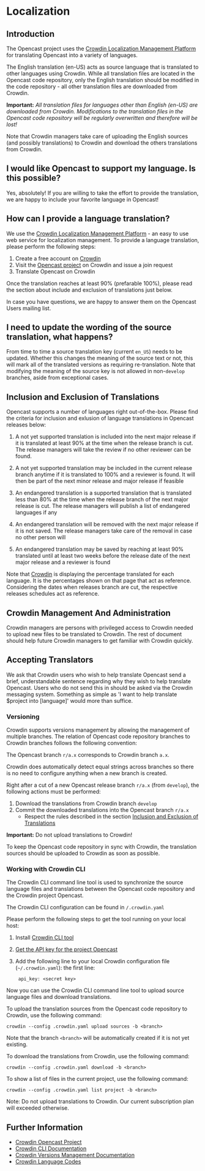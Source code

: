 Localization
============

Introduction
------------

The Opencast project uses the
[Crowdin Localization Management Platform](https://crowdin.com/project/opencast-community) for translating
Opencast into a variety of languages.

The English translation (en-US) acts as source language that is translated to other languages using Crowdin.
While all translation files are located in the Opencast code repository, only the English translation should
be modified in the code repository - all other translation files are downloaded from Crowdin.

**Important:** *All translation files for languages other than English (en-US) are downloaded from Crowdin.
Modifications to the translation files in the Opencast code repository will be regularly overwritten and
therefore will be lost!*

Note that Crowdin managers take care of uploading the English sources (and possibly translations) to Crowdin and
download the others translations from Crowdin.

I would like Opencast to support my language. Is this possible?
---------------------------------------------------------------

Yes, absolutely! If you are willing to take the effort to provide the translation, we are happy to include your
favorite language in Opencast!

How can I provide a language translation?
-----------------------------------------

We use the [Crowdin Localization Management Platform](https://crowdin.com/project/opencast-community) - an easy to
use web service for localization management. To provide a language translation, please perform the following steps:

1. Create a free account on [Crowdin](https://crowdin.com)
2. Visit the [Opencast project](https://crowdin.com/project/opencast-community) on Crowdin and issue a join request
3. Translate Opencast on Crowdin

Once the translation reaches at least 90% (prefarable 100%), please read the section about include and exclusion
of translations just below.

In case you have questions, we are happy to answer them on the Opencast Users mailing list.

I need to update the wording of the source translation, what happens?
---------------------------------------------------------------------

From time to time a source translation key (current `en_US`) needs to be updated.  Whether this changes the meaning of
the source text or not, this will mark all of the translated versions as requiring re-translation.  Note that modifying
the meaning of the source key is not allowed in non-`develop` branches, aside from exceptional cases.

Inclusion and Exclusion of Translations
---------------------------------------

Opencast supports a number of languages right out-of-the-box. Please find the criteria for inclusion and exlusion of
language translations in Opencast releases below:

1.  A not yet supported translation is included into the next major release if it is translated at least 90% at the
    time when the release branch is cut. The release managers will take the review if no other reviewer can be found.

2.  A not yet supported translation may be included in the current release branch anytime if it is translated to 100%
    and a reviewer is found. It will then be part of the next minor release and major release if feasible

3.  An endangered translation is a supported translation that is translated less than 80% at the time when the release
    branch of the next major release is cut. The release managers will publish a list of endangered languages if any

4.  An endangered translation will be removed with the next major release if it is not saved. The release managers take
    care of the removal in case no other person will

5.  An endangered translation may be saved by reaching at least 90% translated until at least two weeks before the
    release date of the next major release and a reviewer is found

Note that [Crowdin](https://crowdin.com/project/opencast-community) is displaying the percentage translated for
each language. It is the percentages shown on that page that act as reference.
Considering the dates when releases branch are cut, the respective releases schedules act as reference.


Crowdin Management And Administration
-------------------------------------

Crowdin managers are persons with privileged access to Crowdin needed to upload new files to be translated to Crowdin.
The rest of document should help future Crowdin managers to get familiar with Crowdin quickly.

Accepting Translators
---------------------

We ask that Crowdin users who wish to help translate Opencast send a brief, understandable sentence regarding why they
wish to help translate Opencast. Users who do not send this in should be asked via the Crowdin messaging system.
Something as simple as 'I want to help translate $project into [language]' would more than suffice.

### Versioning

Crowdin supports versions management by allowing the management of multiple branches. The relation of
Opencast code repository branches to Crowdin branches follows the following convention:

The Opencast branch `r/a.x` corresponds to Crowdin branch `a.x`.

Crowdin does automatically detect equal strings across branches so there is no need to configure anything when
a new branch is created.

Right after a cut of a new Opencast release branch `r/a.x` (from `develop`), the following actions must be performed:

1. Download the translations from Crowdin branch `develop`
2. Commit the downloaded translations into the Opencast branch `r/a.x`
    * Respect the rules described in the section [Inclusion and Exclusion of Translations](#inclusion-and-exclusion-of-translations)

**Important:** Do not upload translations to Crowdin!

To keep the Opencast code repository in sync with Crowdin, the translation sources should be uploaded to Crowdin as soon
as possible.

### Working with Crowdin CLI

The Crowdin CLI command line tool is used to synchronize the source language files and
translations between the Opencast code repository and the Crowdin project Opencast.

The Crowdin CLI configuration can be found in `/.crowdin.yaml`

Please perform the following steps to get the tool running on your local host:

1. Install [Crowdin CLI tool](https://support.crowdin.com/cli-tool)
2. [Get the API key for the project Opencast
  ](https://crowdin.com/project/opencast-community/settings#integration)
3. Add the following line to your local Crowdin configuration file (`~/.crowdin.yaml`):
the first line:

        api_key: <secret key>

Now you can use the Crowdin CLI command line tool to upload source language files and download translations.

To upload the translation sources from the Opencast code repository to Crowdin, use the following command:

    crowdin --config .crowdin.yaml upload sources -b <branch>

Note that the branch `<branch>` will be automatically created if it is not yet existing.

To download the translations from Crowdin, use the following command:

    crowdin --config .crowdin.yaml download -b <branch>

To show a list of files in the current project, use the following command:

    crowdin --config .crowdin.yaml list project -b <branch>

Note: Do not upload translations to Crowdin. Our current subscription plan will exceeded otherwise.


Further Information
-------------------

* [Crowdin Opencast Project](https://crowdin.com/project/opencast-community)
* [Crowdin CLI Documentation](https://support.crowdin.com/cli-tool/#usage)
* [Crowdin Versions Management Documentation](https://support.crowdin.com/versions-management/)
* [Crowdin Language Codes](https://support.crowdin.com/api/language-codes/)
